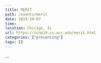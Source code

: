 ```yaml
---
title: MERIT
path: /events/merit
date: 2019-10-07
time: 
location: Chicago, IL
url: https://icnp19.cs.ucr.edu/merit.html
categories: ["presenting"]
tags: []
---
```


...

